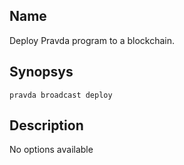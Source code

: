 ## Name
Deploy Pravda program to a blockchain.

## Synopsys
```
pravda broadcast deploy
```

## Description

            
No options available
